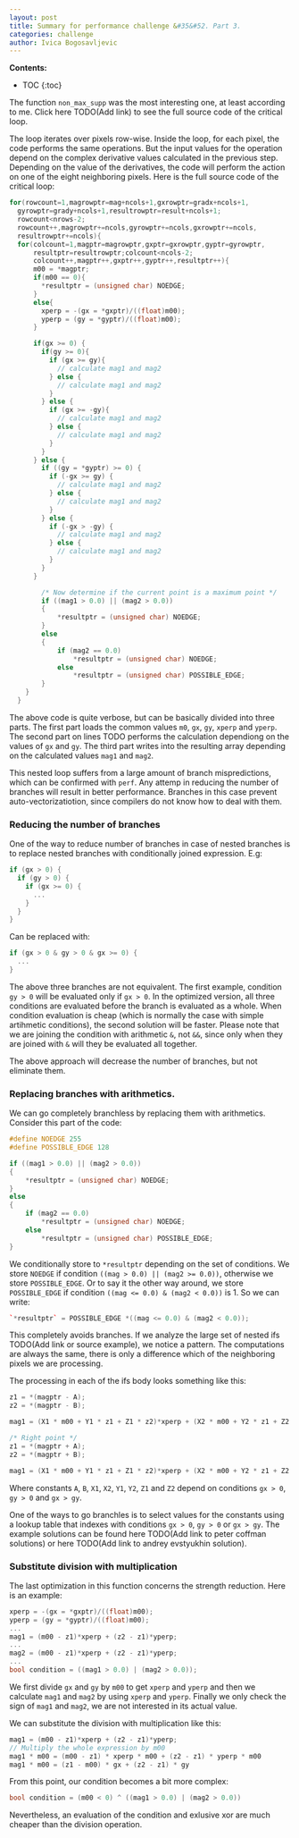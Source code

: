 ```yaml
---
layout: post
title: Summary for performance challenge &#35&#52. Part 3.
categories: challenge
author: Ivica Bogosavljevic
---
```


**Contents:**
* TOC
{:toc}

The function `non_max_supp` was the most interesting one, at least according to me. Click here TODO(Add link) to see the full source code of the critical loop.

The loop iterates over pixels row-wise. Inside the loop, for each pixel, the code performs the same operations. But the input values for the operation depend on the complex derivative values calculated in the previous step. Depending on the value of the derivatives, the code will perform the action on one of the eight neighboring pixels. Here is the full source code of the critical loop:

```cpp
for(rowcount=1,magrowptr=mag+ncols+1,gxrowptr=gradx+ncols+1,
  gyrowptr=grady+ncols+1,resultrowptr=result+ncols+1;
  rowcount<nrows-2; 
  rowcount++,magrowptr+=ncols,gyrowptr+=ncols,gxrowptr+=ncols,
  resultrowptr+=ncols){   
  for(colcount=1,magptr=magrowptr,gxptr=gxrowptr,gyptr=gyrowptr,
      resultptr=resultrowptr;colcount<ncols-2; 
      colcount++,magptr++,gxptr++,gyptr++,resultptr++){   
      m00 = *magptr;
      if(m00 == 0){
        *resultptr = (unsigned char) NOEDGE;
      }
      else{
        xperp = -(gx = *gxptr)/((float)m00);
        yperp = (gy = *gyptr)/((float)m00);
      }

      if(gx >= 0) {
        if(gy >= 0){
          if (gx >= gy){  
            // calculate mag1 and mag2
          } else {    
            // calculate mag1 and mag2
          }
        } else {
          if (gx >= -gy){
            // calculate mag1 and mag2
          } else {    
            // calculate mag1 and mag2
          }
        }
      } else {
        if ((gy = *gyptr) >= 0) {
          if (-gx >= gy) { 
            // calculate mag1 and mag2
          } else {
            // calculate mag1 and mag2
          }
        } else {
          if (-gx > -gy) {
            // calculate mag1 and mag2
          } else {
            // calculate mag1 and mag2
          }
        }
      } 

        /* Now determine if the current point is a maximum point */
        if ((mag1 > 0.0) || (mag2 > 0.0))
        {
            *resultptr = (unsigned char) NOEDGE;
        }
        else
        {    
            if (mag2 == 0.0)
                *resultptr = (unsigned char) NOEDGE;
            else
                *resultptr = (unsigned char) POSSIBLE_EDGE;
        }
    }
  }
```

The above code is quite verbose, but can be basically divided into three parts. The first part loads the common values `m0`, `gx`, `gy`, `xperp` and `yperp`. The second part on lines TODO performs the calculation dependiong on the values of `gx` and `gy`. The third part writes into the resulting array depending on the calculated values `mag1` and `mag2`.

This nested loop suffers from a large amount of branch mispredictions, which can be confirmed with `perf`. Any attemp in reducing the number of branches will result in better performance. Branches in this case prevent auto-vectorizatiotion, since compilers do not know how to deal with them.

### Reducing the number of branches

One of the way to reduce number of branches in case of nested branches is to replace nested branches with conditionally joined expression. E.g:

```cpp
if (gx > 0) {
  if (gy > 0) {
    if (gx >= 0) {
      ...
    }
  }
}
```

Can be replaced with:

```cpp
if (gx > 0 & gy > 0 & gx >= 0) {
  ...
}
```

The above three branches are not equivalent. The first example, condition `gy > 0` will be evaluated only if `gx > 0`. In the optimized version, all three conditions are evaluated before the branch is evaluated as a whole. When condition evaluation is cheap (which is normally the case with simple artihmetic conditions), the second solution will be faster. Please note that we are joining the condition with arithmetic `&`, not `&&`, since only when they are joined with `&` will they be evaluated all together.

The above approach will decrease the number of branches, but not eliminate them. 

### Replacing branches with arithmetics.

We can go completely branchless by replacing them with arithmetics. Consider this part of the code:

```cpp
#define NOEDGE 255
#define POSSIBLE_EDGE 128

if ((mag1 > 0.0) || (mag2 > 0.0))
{
    *resultptr = (unsigned char) NOEDGE;
}
else
{    
    if (mag2 == 0.0)
        *resultptr = (unsigned char) NOEDGE;
    else
        *resultptr = (unsigned char) POSSIBLE_EDGE;
}
```

We conditionally store to `*resultptr` depending on the set of conditions. We store `NOEDGE` if condition `((mag > 0.0) || (mag2 >= 0.0))`, otherwise we store `POSSIBLE_EDGE`. Or to say it the other way around, we store `POSSIBLE_EDGE` if condition `((mag <= 0.0) & (mag2 < 0.0))` is 1. So we can write:

```cpp
`*resultptr` = POSSIBLE_EDGE *((mag <= 0.0) & (mag2 < 0.0));
```

This completely avoids branches. If we analyze the large set of nested ifs  TODO(Add link or source example), we notice a pattern. The computations are always the same, there is only a difference which of the neighboring pixels we are processing.

The processing in each of the ifs body looks something like this:

```cpp
z1 = *(magptr - A);
z2 = *(magptr - B);

mag1 = (X1 * m00 + Y1 * z1 + Z1 * z2)*xperp + (X2 * m00 + Y2 * z1 + Z2 * z2)*yperp;

/* Right point */
z1 = *(magptr + A);
z2 = *(magptr + B);

mag1 = (X1 * m00 + Y1 * z1 + Z1 * z2)*xperp + (X2 * m00 + Y2 * z1 + Z2 * z2)*yperp;
```

Where constants `A`, `B`, `X1`, `X2`, `Y1`, `Y2`, `Z1` and `Z2` depend on conditions `gx > 0`, `gy > 0` and `gx > gy`. 

One of the ways to go branchles is to select values for the constants using a lookup table that indexes with conditions `gx > 0`, `gy > 0` or `gx > gy`. The example solutions can be found here TODO(Add link to peter coffman solutions) or here TODO(Add link to andrey evstyukhin solution).

### Substitute division with multiplication

The last optimization in this function concerns the strength reduction. Here is an example:

```cpp
xperp = -(gx = *gxptr)/((float)m00);
yperp = (gy = *gyptr)/((float)m00);
...
mag1 = (m00 - z1)*xperp + (z2 - z1)*yperp;
...
mag2 = (m00 - z1)*xperp + (z2 - z1)*yperp;
...
bool condition = ((mag1 > 0.0) | (mag2 > 0.0));
```

We first divide `gx` and `gy` by `m00` to get `xperp` and `yperp` and then we calculate `mag1` and `mag2` by using `xperp` and `yperp`. Finally we only check the sign of `mag1` and `mag2`, we are not interested in its actual value.

We can substitute the division with multiplication like this:

```cpp
mag1 = (m00 - z1)*xperp + (z2 - z1)*yperp;
// Multiply the whole expression by m00
mag1 * m00 = (m00 - z1) * xperp * m00 + (z2 - z1) * yperp * m00
mag1 * m00 = (z1 - m00) * gx + (z2 - z1) * gy 
```

From this point, our condition becomes a bit more complex:

```cpp
bool condition = (m00 < 0) ^ ((mag1 > 0.0) | (mag2 > 0.0))
```

Nevertheless, an evaluation of the condition and exlusive xor are much cheaper than the division operation.
